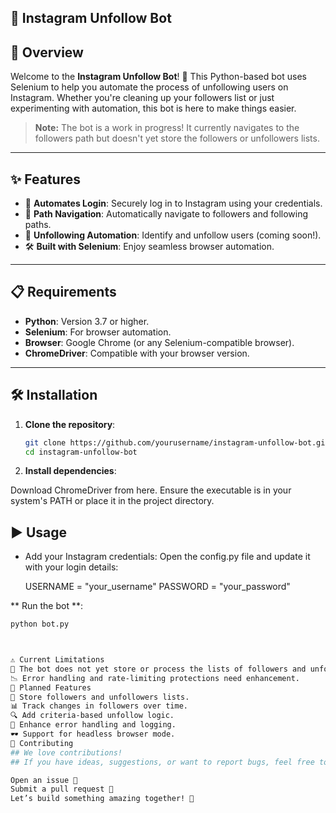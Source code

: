 ## 🌟 Instagram Unfollow Bot

## 🚀 Overview

Welcome to the **Instagram Unfollow Bot**! 🎉 This Python-based bot uses Selenium to help you automate the process of unfollowing users on Instagram. Whether you're cleaning up your followers list or just experimenting with automation, this bot is here to make things easier.

> **Note:** The bot is a work in progress! It currently navigates to the followers path but doesn't yet store the followers or unfollowers lists.

---

## ✨ Features

- 🔐 **Automates Login**: Securely log in to Instagram using your credentials.
- 📂 **Path Navigation**: Automatically navigate to followers and following paths.
- 🤖 **Unfollowing Automation**: Identify and unfollow users (coming soon!).
- 🛠️ **Built with Selenium**: Enjoy seamless browser automation.

---

## 📋 Requirements

- **Python**: Version 3.7 or higher.
- **Selenium**: For browser automation.
- **Browser**: Google Chrome (or any Selenium-compatible browser).
- **ChromeDriver**: Compatible with your browser version.

---

## 🛠️ Installation

1. **Clone the repository**:

   ```bash
   git clone https://github.com/yourusername/instagram-unfollow-bot.git
   cd instagram-unfollow-bot
2. **Install dependencies**:

 
  Download ChromeDriver from here.
  Ensure the executable is in your system's PATH or place it in the project directory.
  
## ▶️ Usage
- Add your Instagram credentials: Open the config.py file and update it with your login details:

   USERNAME = "your_username"
   PASSWORD = "your_password"
  
** Run the bot **:

   ```bash
   python bot.py



⚠️ Current Limitations
🛑 The bot does not yet store or process the lists of followers and unfollowers.
📉 Error handling and rate-limiting protections need enhancement.
🌟 Planned Features
💾 Store followers and unfollowers lists.
📊 Track changes in followers over time.
🔍 Add criteria-based unfollow logic.
🧰 Enhance error handling and logging.
🕶️ Support for headless browser mode.
🤝 Contributing
## We love contributions! 
## If you have ideas, suggestions, or want to report bugs, feel free to:

Open an issue 📢
Submit a pull request 🚀
Let’s build something amazing together! 💪


